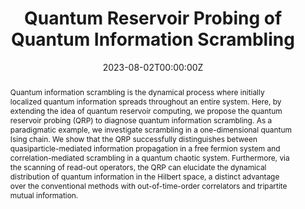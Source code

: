 ---
title: "Quantum Reservoir Probing of Quantum Information Scrambling"
authors:
- admin
- Yukitoshi Motome
date: "2023-08-02T00:00:00Z"
doi: "doi.org/10.48550/arXiv.2308.00898"

# Schedule page publish date (NOT publication's date).
# publishDate: "2017-01-01T00:00:00Z"

# Publication type.
# Accepts a single type but formatted as a YAML list (for Hugo requirements).
# Enter a publication type from the CSL standard.
publication_types: ["preprint"]

# Publication name and optional abbreviated publication name.
publication: "arXiv"
publication_short: "arXiv preprint arXiv:2308.00898 (2023)"

abstract: Quantum information scrambling is the dynamical process where initially localized quantum information spreads throughout an entire system. Here, by extending the idea of quantum reservoir computing, we propose the quantum reservoir probing (QRP) to diagnose quantum information scrambling. As a paradigmatic example, we investigate scrambling in a one-dimensional quantum Ising chain. We show that the QRP successfully distinguishes between quasiparticle-mediated information propagation in a free fermion system and correlation-mediated scrambling in a quantum chaotic system. Furthermore, via the scanning of read-out operators, the QRP can elucidate the dynamical distribution of quantum information in the Hilbert space, a distinct advantage over the conventional methods with out-of-time-order correlators and tripartite mutual information.

# Summary. An optional shortened abstract.
#summary: Lorem ipsum dolor sit amet, consectetur adipiscing elit. Duis posuere tellus ac convallis placerat. Proin tincidunt magna sed ex sollicitudin condimentum.

tags:
- Quantum Reservoir Probing
- Reservoir Computing
featured: false

# links:
# - name: ""
#   url: ""
url_pdf: https://arxiv.org/pdf/2308.00898.pdf
url_code: ''
url_dataset: ''
url_poster: ''
url_project: ''
url_slides: ''
url_source: ''
url_video: ''

# Featured image
# To use, add an image named `featured.jpg/png` to your page's folder. 
image:
  caption: ''
  focal_point: ""
  preview_only: false

# Associated Projects (optional).
#   Associate this publication with one or more of your projects.
#   Simply enter your project's folder or file name without extension.
#   E.g. `internal-project` references `content/project/internal-project/index.md`.
#   Otherwise, set `projects: []`.
projects: []

# Slides (optional).
#   Associate this publication with Markdown slides.
#   Simply enter your slide deck's filename without extension.
#   E.g. `slides: "example"` references `content/slides/example/index.md`.
#   Otherwise, set `slides: ""`.

# slides: example
---